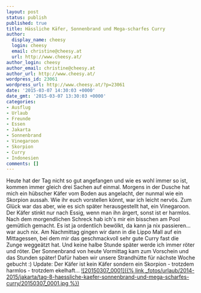 ```yaml
---
layout: post
status: publish
published: true
title: Hässliche Käfer, Sonnenbrand und Mega-scharfes Curry
author:
  display_name: cheesy
  login: cheesy
  email: christine@cheesy.at
  url: http://www.cheesy.at/
author_login: cheesy
author_email: christine@cheesy.at
author_url: http://www.cheesy.at/
wordpress_id: 23061
wordpress_url: http://www.cheesy.at/?p=23061
date: '2015-03-07 14:30:03 +0000'
date_gmt: '2015-03-07 13:30:03 +0000'
categories:
- Ausflug
- Urlaub
- Freunde
- Essen
- Jakarta
- Sonnenbrand
- Vinegaroon
- Skorpion
- Curry
- Indonesien
comments: []
---
```

Heute hat der Tag nicht so gut angefangen und wie es wohl immer so ist, kommen immer gleich drei Sachen auf einmal.
Morgens in der Dusche hat mich ein hübscher Käfer vom Boden aus angelacht, der nunmal wie ein Skorpion aussah. Wie ihr euch vorstellen könnt, war ich leicht nervös. Zum Glück war das aber, wie es sich später herausgestellt hat, ein Vinegaroon. Der Käfer stinkt nur nach Essig, wenn man ihn ärgert, sonst ist er harmlos.
Nach dem morgendlichen Schreck hab ich's mir ein bisschen am Pool gemütlich gemacht. Es ist ja ordentlich bewölkt, da kann ja nix passieren... war auch nix. Am Nachmittag gingen wir dann in die Lippo Mall auf ein Mittagessen, bei dem mir das geschmackvoll sehr gute Curry fast die Zunge weggeätzt hat. Und keine halbe Stunde später werde ich immer röter und röter. Der Sonnenbrand von heute Vormittag kam zum Vorschein und das Stunden später!
Dafür haben wir unsere Strandhütte für nächste Woche gebucht :)
Update: Der Käfer ist kein Käfer sondern ein Skorpion - trotzdem harmlos - trotzdem ekelhaft...
[![20150307_0001]({% link _fotos/urlaub/2014-2015/jakarta/tag-8-haessliche-kaefer-sonnenbrand-und-mega-scharfes-curry/20150307_0001.jpg %})](http://www.cheesy.at/fotos/urlaub/jakarta/tag-8-haessliche-kaefer-sonnenbrand-und-mega-scharfes-curry/ "Tag 8 – Hässliche Käfer, Sonnenbrand und Mega-Scharfes Curry")
